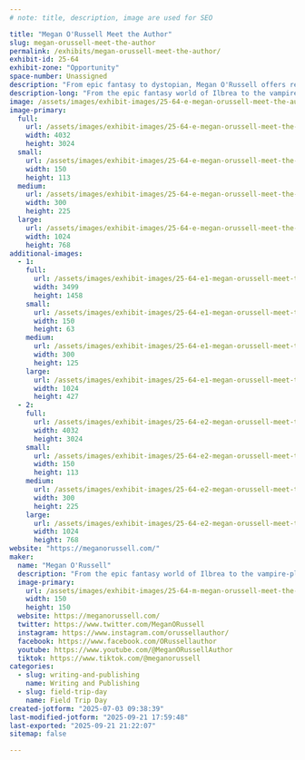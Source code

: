 ```yaml
---
# note: title, description, image are used for SEO

title: "Megan O'Russell Meet the Author"
slug: megan-orussell-meet-the-author
permalink: /exhibits/megan-orussell-meet-the-author/
exhibit-id: 25-64
exhibit-zone: "Opportunity"
space-number: Unassigned
description: "From epic fantasy to dystopian, Megan O'Russell offers readers thirty-two books across nine series."
description-long: "From the epic fantasy world of Ilbrea to the vampire-plagued dystopia of the domes, Megan O'Russell offers readers thirty-two books across nine series. Megan's newest novel, Sketchbook of a Wayward Seer, is presented in partnership with the Page by Page podcast where you can listen to a new full chapter of the book every week. Available titles include Ember and Stone, Girl of Glass, The Cursebound Thief, and How I Magically Messed Up My Life in Four Freakin' Days."
image: /assets/images/exhibit-images/25-64-e-megan-orussell-meet-the-author-img-7900-300x225.jpg
image-primary: 
  full:
    url: /assets/images/exhibit-images/25-64-e-megan-orussell-meet-the-author-img-7900-full.jpg
    width: 4032
    height: 3024
  small:
    url: /assets/images/exhibit-images/25-64-e-megan-orussell-meet-the-author-img-7900-150x113.jpg
    width: 150
    height: 113
  medium:
    url: /assets/images/exhibit-images/25-64-e-megan-orussell-meet-the-author-img-7900-300x225.jpg
    width: 300
    height: 225
  large:
    url: /assets/images/exhibit-images/25-64-e-megan-orussell-meet-the-author-img-7900-1024x768.jpg
    width: 1024
    height: 768
additional-images: 
  - 1:
    full:
      url: /assets/images/exhibit-images/25-64-e1-megan-orussell-meet-the-author-megan-banner-for-cons-reduced-full.jpg
      width: 3499
      height: 1458
    small:
      url: /assets/images/exhibit-images/25-64-e1-megan-orussell-meet-the-author-megan-banner-for-cons-reduced-150x63.jpg
      width: 150
      height: 63
    medium:
      url: /assets/images/exhibit-images/25-64-e1-megan-orussell-meet-the-author-megan-banner-for-cons-reduced-300x125.jpg
      width: 300
      height: 125
    large:
      url: /assets/images/exhibit-images/25-64-e1-megan-orussell-meet-the-author-megan-banner-for-cons-reduced-1024x427.jpg
      width: 1024
      height: 427
  - 2:
    full:
      url: /assets/images/exhibit-images/25-64-e2-megan-orussell-meet-the-author-img-6113-2-full.jpg
      width: 4032
      height: 3024
    small:
      url: /assets/images/exhibit-images/25-64-e2-megan-orussell-meet-the-author-img-6113-2-150x113.jpg
      width: 150
      height: 113
    medium:
      url: /assets/images/exhibit-images/25-64-e2-megan-orussell-meet-the-author-img-6113-2-300x225.jpg
      width: 300
      height: 225
    large:
      url: /assets/images/exhibit-images/25-64-e2-megan-orussell-meet-the-author-img-6113-2-1024x768.jpg
      width: 1024
      height: 768
website: "https://meganorussell.com/"
maker: 
  name: "Megan O'Russell"
  description: "From the epic fantasy world of Ilbrea to the vampire-plagued dystopia of the domes, Megan O'Russell offers readers thirty-two books across nine series. Megan's newest novel, Sketchbook of a Wayward Seer, is presented in partnership with the Page by Page podcast where you can listen to a new full chapter of the book every week. Available titles include Ember and Stone, Girl of Glass, The Cursebound Thief, and How I Magically Messed Up My Life in Four Freakin' Days."
  image-primary:
    url: /assets/images/exhibit-images/25-64-m-megan-orussell-meet-the-author-thumbnail-ink-worlds-press-logo-c2-1-150x150.png
    width: 150
    height: 150
  website: https://meganorussell.com/
  twitter: https://www.twitter.com/MeganORussell
  instagram: https://www.instagram.com/orussellauthor/
  facebook: https://www.facebook.com/ORussellauthor
  youtube: https://www.youtube.com/@MeganORussellAuthor
  tiktok: https://www.tiktok.com/@meganorussell
categories: 
  - slug: writing-and-publishing
    name: Writing and Publishing
  - slug: field-trip-day
    name: Field Trip Day
created-jotform: "2025-07-03 09:38:39"
last-modified-jotform: "2025-09-21 17:59:48"
last-exported: "2025-09-21 21:22:07"
sitemap: false

---
```

